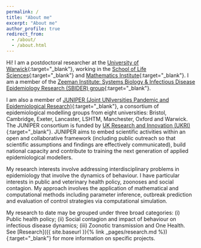 ```yaml
---
permalink: /
title: "About me"
excerpt: "About me"
author_profile: true
redirect_from:
  - /about/
  - /about.html
---
```


[Warwick_link]: https://www2.warwick.ac.uk/
[SLS_link]: https://warwick.ac.uk/fac/sci/lifesci/
[WMI_link]: https://www2.warwick.ac.uk/fac/sci/maths/
[SBIDER_link]: https://www2.warwick.ac.uk/fac/cross_fac/zeeman_institute/
[MK-link]: https://www2.warwick.ac.uk/fac/sci/maths/people/staff/matt_keeling/

Hi! I am a postdoctoral researcher at the [University of Warwick][Warwick_link]{:target="_blank"}, working in the [School of Life Sciences][SLS_link]{:target="_blank"} and [Mathematics Institute][WMI_link]{:target="_blank"}. I am a member of the [Zeeman Institute: Systems Biology & Infectious Disease Epidemiology Research (SBIDER) group][SBIDER_link]{:target="_blank"}.

I am also a member of [JUNIPER (Joint UNIversities Pandemic and Epidemiological Research)](https://maths.org/juniper/){:target="_blank"}, a consortium of epidemiological modelling groups from eight universities: Bristol, Cambridge, Exeter, Lancaster, LSHTM, Manchester, Oxford and Warwick. The JUNIPER consortium is funded by [UK Research and Innovation (UKRI)](https://www.ukri.org){:target="_blank"}. JUNIPER aims to embed scientific activities within an open and collaborative framework (including public outreach so that scientific assumptions and findings are effectively communicated), build national capacity and contribute to training the next generation of applied epidemiological modellers.

My research interests involve addressing interdisciplinary problems in epidemiology that involve the dynamics of behaviour. I have particular interests in public and veterinary health policy, zoonoses and social contagion. My approach involves the application of mathematical and computational methods including parameter inference, outbreak prediction and evaluation of control strategies via computational simulation. 

My research to date may be grouped under three broad categories: (i) Public health policy; (ii) Social contagion and impact of behaviour on infectious disease dynamics; (iii) Zoonotic transmission and One Health. See [Research]({{ site.baseurl }}{% link _pages/research.md %}){:target="_blank"} for more information on specific projects.
